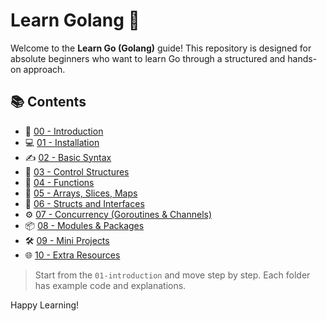 # Learn Golang  🐹

Welcome to the **Learn Go (Golang)** guide! This repository is designed for absolute beginners who want to learn Go through a structured and hands-on approach.

## 📚 Contents

- 📌 [00 - Introduction](./01-introduction)
- 💻 [01 - Installation](./02-installation)
- ✍️ [02 - Basic Syntax](./03-basic-syntax)
- 🔁 [03 - Control Structures](./04-control-structures)
- 🧠 [04 - Functions](./05-functions)
- 🧮 [05 - Arrays, Slices, Maps](./06-arrays-slices-maps)
- 🧱 [06 - Structs and Interfaces](./07-structs-interfaces)
- ⚙️ [07 - Concurrency (Goroutines & Channels)](./08-concurrency)
- 📦 [08 - Modules & Packages](./09-modules-packages)
- 🛠️ [09 - Mini Projects](./10-projects)
- 🌐 [10 - Extra Resources](./11-resources)

> Start from the `01-introduction` and move step by step. Each folder has example code and explanations.

Happy Learning!
